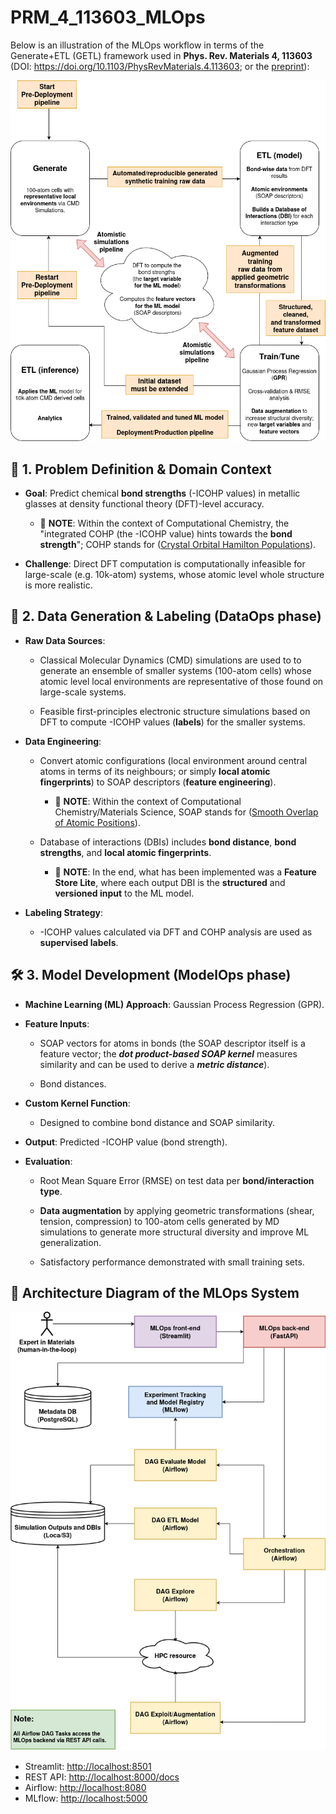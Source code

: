 # PRM_4_113603_MLOps

Below is an illustration of the MLOps workflow in terms of the Generate+ETL (GETL) framework used in **Phys. Rev. Materials 4, 113603** (DOI: https://doi.org/10.1103/PhysRevMaterials.4.113603; or the [preprint](https://www.researchgate.net/publication/345634787_Chemical_bonding_in_metallic_glasses_from_machine_learning_and_crystal_orbital_Hamilton_population)):

![MLOPs workflow used in PRM_4_113603](img/PRM_4_113603_MLOps.drawio.png)

## 🧪 1. Problem Definition & Domain Context

- **Goal**: Predict chemical **bond strengths** (-ICOHP values) in metallic glasses at density functional theory (DFT)-level accuracy.

  - 📝 **NOTE**: Within the context of Computational Chemistry, the "integrated COHP (the -ICOHP value) hints towards the **bond strength**"; COHP stands for ([Crystal Orbital Hamilton Populations](https://schmeling.ac.rwth-aachen.de/cohp/index.php?menuID=1)).

- **Challenge**: Direct DFT computation is computationally infeasible for large-scale (e.g. 10k-atom) systems, whose atomic level whole structure is more realistic.

## 🧩 2. Data Generation & Labeling (DataOps phase)

- **Raw Data Sources**:

  - Classical Molecular Dynamics (CMD) simulations are used to to generate an ensemble of smaller systems (100-atom cells) whose atomic level local environments are representative of those found on large-scale systems.

  - Feasible first-principles electronic structure simulations based on DFT to compute -ICOHP values (**labels**) for the smaller systems.

- **Data Engineering**:

  - Convert atomic configurations (local environment around central atoms in terms of its neighbours; or simply **local atomic fingerprints**) to SOAP descriptors (**feature engineering**).
 
    - 📝 **NOTE**: Within the context of Computational Chemistry/Materials Science, SOAP stands for ([Smooth Overlap of Atomic Positions](https://doi.org/10.1103/PhysRevB.87.184115)).

  - Database of interactions (DBIs) includes **bond distance**, **bond strengths**, and **local atomic fingerprints**.

    - 📝 **NOTE**: In the end, what has been implemented was a **Feature Store Lite**, where each output DBI is the **structured** and **versioned input** to the ML model. 

- **Labeling Strategy**:

  - -ICOHP values calculated via DFT and COHP analysis are used as **supervised labels**.

## 🛠️ 3. Model Development (ModelOps phase)

- **Machine Learning (ML) Approach**: Gaussian Process Regression (GPR).

- **Feature Inputs**:

  - SOAP vectors for atoms in bonds (the SOAP descriptor itself is a feature vector; the ***dot product-based SOAP kernel*** measures similarity and can be used to derive a ***metric distance***).

  - Bond distances.

- **Custom Kernel Function**:

  - Designed to combine bond distance and SOAP similarity.

- **Output**: Predicted -ICOHP value (bond strength).

- **Evaluation**:

  - Root Mean Square Error (RMSE) on test data per **bond/interaction type**.
 
  - **Data augmentation** by applying geometric transformations (shear, tension, compression) to 100-atom cells generated by MD simulations to generate more structural diversity and improve ML generalization.

  - Satisfactory performance demonstrated with small training sets.

## 📐 Architecture Diagram of the MLOps System

![MLOPs system architecture](img/PRM_4_113603_MLOps_Architecture.drawio.png)

- Streamlit: [http://localhost:8501](http://localhost:8501)
- REST API: [http://localhost:8000/docs](http://localhost:8000/docs)
- Airflow: [http://localhost:8080](http://localhost:8080)
- MLflow: [http://localhost:5000](http://localhost:5000)
